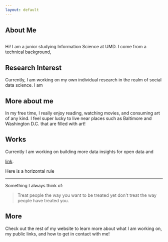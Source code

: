 ```yaml
---
layout: default
---
```


## About Me

<img class="profile-picture" src=" ">

Hi! I am a junior studying Information Science at UMD. I come from a technical background, 


## Research Interest

Currently, I am working on my own individual research in the realm of social data science. I am 

## More about me

In my free time, I really enjoy reading, watching movies, and consuming art of any kind. I feel super lucky to live near places such as Baltimore and Washington D.C. that are filled with art!

## Works
Currently I am working on building more data insights for open data and 

[link](portfolio.md). 


Here is a horizontal rule

---

Something I always think of: 

> Treat people the way you want to be treated yet don't treat the way people have treated you.  

## More

Check out the rest of my website to learn more about what I am working on, my public links, and how to get in contact with me!
